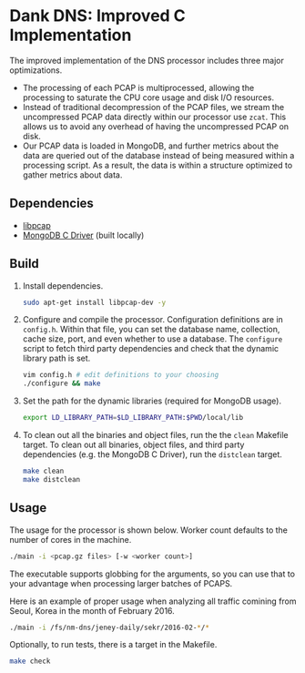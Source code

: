 # Dank DNS: Improved C Implementation

The improved implementation of the DNS processor includes three major
optimizations.

  - The processing of each PCAP is multiprocessed, allowing the processing to
saturate the CPU core usage and disk I/O resources.
  - Instead of traditional decompression of the PCAP files, we stream the
uncompressed PCAP data directly within our processor use `zcat`. This allows us
to avoid any overhead of having the uncompressed PCAP on disk.
  - Our PCAP data is loaded in MongoDB, and further metrics about the data are
queried out of the database instead of being measured within a processing
script. As a result, the data is within a structure optimized to gather metrics
about data.

## Dependencies
* [libpcap](https://github.com/the-tcpdump-group/libpcap)
* [MongoDB C Driver](https://github.com/mongodb/mongo-c-driver) (built locally)

## Build
1. Install dependencies.
   ```bash
   sudo apt-get install libpcap-dev -y
   ```

2. Configure and compile the processor. Configuration definitions are in
`config.h`. Within that file, you can set the database name, collection, cache
size, port, and even whether to use a database. The `configure` script to fetch
third party dependencies and check that the dynamic library path is set.
   ```bash
   vim config.h # edit definitions to your choosing
   ./configure && make
   ```

3. Set the path for the dynamic libraries (required for MongoDB usage).
   ```bash
   export LD_LIBRARY_PATH=$LD_LIBRARY_PATH:$PWD/local/lib
   ```

4. To clean out all the binaries and object files, run the the `clean` Makefile
target. To clean out all binaries, object files, and third party dependencies
(e.g. the MongoDB C Driver), run the `distclean` target.
   ```bash
   make clean
   make distclean
   ```

## Usage

The usage for the processor is shown below. Worker count defaults to the number
of cores in the machine.
   ```bash
   ./main -i <pcap.gz files> [-w <worker count>]
   ```

The executable supports globbing for the arguments, so you can use that to your
advantage when processing larger batches of PCAPS.

Here is an example of proper usage when analyzing all traffic comining from
Seoul, Korea in the month of February 2016.
   ```bash
   ./main -i /fs/nm-dns/jeney-daily/sekr/2016-02-*/*
   ```

Optionally, to run tests, there is a target in the Makefile.
   ```bash
   make check
   ```

